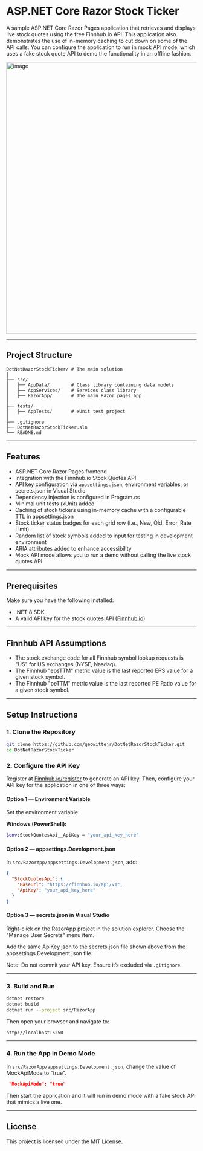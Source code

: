 # ASP.NET Core Razor Stock Ticker
A sample ASP.NET Core Razor Pages application that retrieves and displays live stock quotes using the free Finnhub.io API. This application also demonstrates the use of in-memory caching to cut down on some of the API calls. You can configure the application to run in mock API mode, which uses a fake stock quote API to demo the functionality in an offline fashion.

<img width="1339" height="719" alt="image" src="https://github.com/user-attachments/assets/b34f6d83-23eb-42d6-b4fa-5c44bb87a7be" />

---

## Project Structure

```
DotNetRazorStockTicker/ # The main solution
│
├── src/
│   ├── AppData/        # Class library containing data models
│   ├── AppServices/    # Services class library
│   ├── RazorApp/       # The main Razor pages app
│
├── tests/
│   ├── AppTests/       # xUnit test project
│
├── .gitignore
├── DotNetRazorStockTicker.sln
└── README.md
```

---

## Features

- ASP.NET Core Razor Pages frontend  
- Integration with the Finnhub.io Stock Quotes API  
- API key configuration via `appsettings.json`, environment variables, or secrets.json in Visual Studio   
- Dependency injection is configured in Program.cs 
- Minimal unit tests (xUnit) added
- Caching of stock tickers using in-memory cache with a configurable TTL in appsettings.json
- Stock ticker status badges for each grid row (i.e., New, Old, Error, Rate Limit).
- Random list of stock symbols added to input for testing in development environment
- ARIA attributes added to enhance accessibility
- Mock API mode allows you to run a demo without calling the live stock quotes API

---

## Prerequisites

Make sure you have the following installed:

- .NET 8 SDK
- A valid API key for the stock quotes API (<a href="https://finnhub.io/register" target="_blank">Finnhub.io</a>)

---

## Finnhub API Assumptions

- The stock exchange code for all Finnhub symbol lookup requests is "US" for US exchanges (NYSE, Nasdaq).
- The Finnhub "epsTTM" metric value is the last reported EPS value for a given stock symbol.
- The Finnhub "peTTM" metric value is the last reported PE Ratio value for a given stock symbol.

---

## Setup Instructions

### 1. Clone the Repository

```bash
git clone https://github.com/geowittejr/DotNetRazorStockTicker.git
cd DotNetRazorStockTicker
```

### 2. Configure the API Key

Register at <a href="https://finnhub.io/register" target="_blank">Finnhub.io/register</a> to generate an API key. Then, configure your API key for the application in one of three ways:

#### Option 1 — Environment Variable

Set the environment variable:

**Windows (PowerShell):**
```bash
$env:StockQuotesApi__ApiKey = "your_api_key_here"
```

#### Option 2 — appsettings.Development.json

In `src/RazorApp/appsettings.Development.json`, add:
```json
{
  "StockQuotesApi": {
    "BaseUrl": "https://finnhub.io/api/v1",
    "ApiKey": "your_api_key_here"
  }
}
```

#### Option 3 — secrets.json in Visual Studio

Right-click on the RazorApp project in the solution explorer.
Choose the "Manage User Secrets" menu item.

Add the same ApiKey json to the secrets.json file shown above from
the appsettings.Development.json file.

Note: Do not commit your API key. Ensure it’s excluded via `.gitignore`.

---

### 3. Build and Run

```bash
dotnet restore
dotnet build
dotnet run --project src/RazorApp
```

Then open your browser and navigate to:

```
http://localhost:5250 
```

---

### 4. Run the App in Demo Mode

In `src/RazorApp/appsettings.Development.json`, change the value of
MockApiMode to "true".

```json
 "MockApiMode": "true"
```
Then start the application and it will run in demo mode with a 
fake stock API that mimics a live one.

---


## License

This project is licensed under the MIT License.
